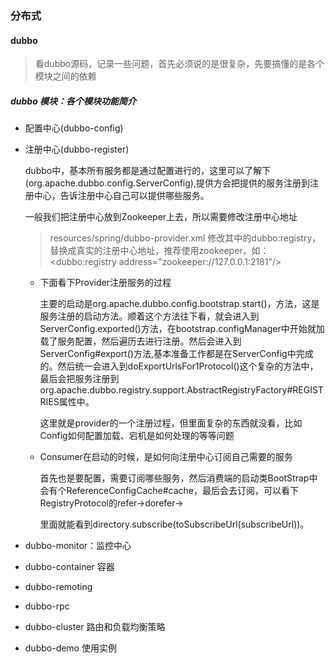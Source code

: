 ### 分布式



#### dubbo

> 看dubbo源码，记录一些问题，首先必须说的是很复杂，先要搞懂的是各个模块之间的依赖



##### dubbo 模块：各个模块功能简介

* 配置中心(dubbo-config)

* 注册中心(dubbo-register)

  dubbo中，基本所有服务都是通过配置进行的，这里可以了解下(org.apache.dubbo.config.ServerConfig),提供方会把提供的服务注册到注册中心，告诉注册中心自己可以提供哪些服务。

  一般我们把注册中心放到Zookeeper上去，所以需要修改注册中心地址

  > resources/spring/dubbo-provider.xml 修改其中的dubbo:registry，替换成真实的注册中心地址，推荐使用zookeeper，如： <dubbo:registry address="zookeeper://127.0.0.1:2181"/>

  

  * 下面看下Provider注册服务的过程

    主要的启动是org.apache.dubbo.config.bootstrap.start()，方法，这是服务注册的启动方法。顺着这个方法往下看，就会进入到ServerConfig.exported()方法，在bootstrap.configManager中开始就加载了服务配置，然后遍历去进行注册。然后会进入到ServerConfig#export()方法,基本准备工作都是在ServerConfig中完成的。然后统一会进入到doExportUrlsFor1Protocol()这个复杂的方法中，最后会把服务注册到org.apache.dubbo.registry.support.AbstractRegistryFactory#REGISTRIES属性中。

    这里就是provider的一个注册过程，但里面复杂的东西就没看，比如Config如何配置加载、宕机是如何处理的等等问题

  * Consumer在启动的时候，是如何向注册中心订阅自己需要的服务

    首先也是要配置，需要订阅哪些服务，然后消费端的启动类BootStrap中会有个ReferenceConfigCache#cache，最后会去订阅，可以看下RegistryProtocol的refer->dorefer->

    里面就能看到directory.subscribe(toSubscribeUrl(subscribeUrl))。

    

* dubbo-monitor：监控中心

* dubbo-container 容器

* dubbo-remoting

* dubbo-rpc

* dubbo-cluster 路由和负载均衡策略

* dubbo-demo 使用实例